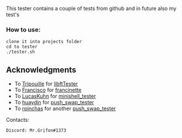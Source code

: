 This tester contains a couple of tests from github and in future also my test's 
### How to use:
```
clone it into projects folder
cd to tester
./tester.sh
```
## Acknowledgments
* To [Tripouille](https://github.com/Tripouille) for [libftTester](https://github.com/Tripouille/libftTester)
* To [Francisco](https://github.com/xicodomingues) for [francinette](https://github.com/xicodomingues/francinette)
* To [LucasKuhn](https://github.com/LucasKuhn) for [minishell_tester](https://github.com/LucasKuhn/minishell_tester)
* To [huaydin](https://github.com/hu8813) for [push_swap_tester](https://github.com/hu8813/push_swap)
* To [rpinchas](https://github.com/RubenPin90) for another [push_swap_tester](https://github.com/RubenPin90/rubinette-push_swap_tester-)

Contacts:
```
Discord: Mr.Grifon#1373
```
